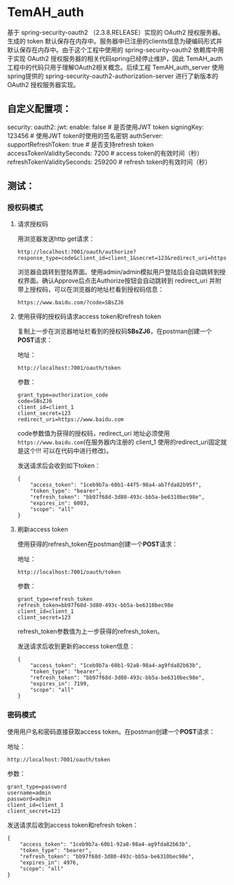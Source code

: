 # TemAH_auth

基于 spring-security-oauth2 （2.3.8.RELEASE）实现的 OAuth2 授权服务器。生成的 token 默认保存在内存中。服务器中已注册的clients信息为硬编码形式并默认保存在内存中。由于这个工程中使用的 spring-security-oauth2 依赖库中用于实现 OAuth2 授权服务器的相关代码spring已经停止维护，因此 TemAH_auth 工程中的代码只用于理解OAuth2相关概念。后续工程 TemAH_auth_server 使用spring提供的 spring-security-oauth2-authorization-server 进行了新版本的 OAuth2 授权服务器实现。

## **自定义配置项：**

security: 
  oauth2: 
    jwt: 
      enable: false  # 是否使用JWT token
      signingKey: 123456  # 使用JWT token时使用的签名密钥
    authServer: 
      supportRefreshToken: true  # 是否支持refresh token
      accessTokenValiditySeconds: 7200  # access token的有效时间（秒）
      refreshTokenValiditySeconds: 259200 # refresh token的有效时间（秒）

## **测试：**

### 授权码模式

1. 请求授权码
   
   用浏览器发送http get请求：
   
   ```
   http://localhost:7001/oauth/authorize?response_type=code&client_id=client_1&secret=123&redirect_uri=https://www.baidu.com&scope=all
   ```
   
   浏览器会跳转到登陆界面。使用admin/admin模拟用户登陆后会自动跳转到授权界面。确认Approve后点击Authorize按钮会自动跳转到 redirect_uri 并附带上授权码，可以在浏览器的地址栏看到授权码信息：
   
   ```
   https://www.baidu.com/?code=SBsZJ6
   ```

2. 使用获得的授权码请求access token和refresh token
   
   复制上一步在浏览器地址栏看到的授权码**SBsZJ6**，在postman创建一个**POST**请求：
   
   地址：
   
   ```
   http://localhost:7001/oauth/token
   ```
   
   参数：
   
   ```
   grant_type=authorization_code
   code=SBsZJ6
   client_id=client_1
   client_secret=123
   redirect_uri=https://www.baidu.com
   ```
   
   code参数值为获得的授权码，redirect_uri 地址必须使用 `https://www.baidu.com`(在服务器内注册的 client_1 使用的redirect_uri固定就是这个!!! 可以在代码中进行修改)。
   
   发送请求后会收到如下token：
   
   ```
   {
       "access_token": "1ceb9b7a-60b1-44f5-98a4-ab7fda82b95f",
       "token_type": "bearer",
       "refresh_token": "bb97f68d-3d80-493c-bb5a-be6310bec98e",
       "expires_in": 6003,
       "scope": "all"
   }
   ```

3. 刷新access token
   
   使用获得的refresh_token在postman创建一个**POST**请求：
   
   地址：
   
   ```
   http://localhost:7001/oauth/token
   ```
   
   参数：
   
   ```
   grant_type=refresh_token
   refresh_token=bb97f68d-3d80-493c-bb5a-be6310bec98e
   client_id=client_1
   client_secret=123
   ```
   
   refresh_token参数值为上一步获得的refresh_token。
   
   发送请求后收到更新的access token信息：
   
   ```
   {
       "access_token": "1ceb9b7a-60b1-92a8-98a4-ag9fda82b63b",
       "token_type": "bearer",
       "refresh_token": "bb97f68d-3d80-493c-bb5a-be6310bec98e",
       "expires_in": 7199,
       "scope": "all"
   }
   ```

### 密码模式

使用用户名和密码直接获取access token。在postman创建一个**POST**请求：

地址：

```
http://localhost:7001/oauth/token
```

参数：

```
grant_type=password
username=admin
password=admin
client_id=client_1
client_secret=123
```

发送请求后收到access token和refresh token：

```
{
    "access_token": "1ceb9b7a-60b1-92a8-98a4-ag9fda82b63b",
    "token_type": "bearer",
    "refresh_token": "bb97f68d-3d80-493c-bb5a-be6310bec98e",
    "expires_in": 4976,
    "scope": "all"
}
```
